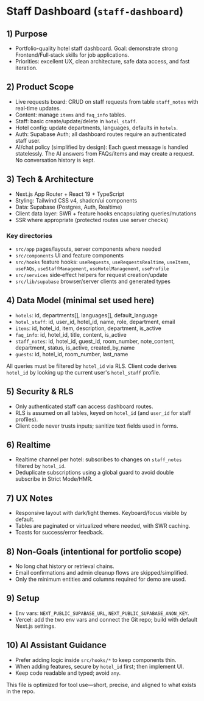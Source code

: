 # Staff Dashboard (`staff-dashboard`)

## 1) Purpose
- Portfolio-quality hotel staff dashboard. Goal: demonstrate strong Frontend/Full‑stack skills for job applications.
- Priorities: excellent UX, clean architecture, safe data access, and fast iteration.

## 2) Product Scope
- Live requests board: CRUD on staff requests from table `staff_notes` with real‑time updates.
- Content: manage `items` and `faq_info` tables.
- Staff: basic create/update/delete in `hotel_staff`.
- Hotel config: update departments, languages, defaults in `hotels`.
- Auth: Supabase Auth; all dashboard routes require an authenticated staff user.
- AI/chat policy (simplified by design): Each guest message is handled statelessly. The AI answers from FAQs/items and may create a request. No conversation history is kept.

## 3) Tech & Architecture
- Next.js App Router + React 19 + TypeScript
- Styling: Tailwind CSS v4, shadcn/ui components
- Data: Supabase (Postgres, Auth, Realtime)
- Client data layer: SWR + feature hooks encapsulating queries/mutations
- SSR where appropriate (protected routes use server checks)

### Key directories
- `src/app` pages/layouts, server components where needed
- `src/components` UI and feature components
- `src/hooks` feature hooks: `useRequests`, `useRequestsRealtime`, `useItems`, `useFAQs`, `useStaffManagement`, `useHotelManagement`, `useProfile`
- `src/services` side‑effect helpers for request creation/update
- `src/lib/supabase` browser/server clients and generated types

## 4) Data Model (minimal set used here)
- `hotels`: id, departments[], languages[], default_language
- `hotel_staff`: id, user_id, hotel_id, name, role, department, email
- `items`: id, hotel_id, item, description, department, is_active
- `faq_info`: id, hotel_id, title, content, is_active
- `staff_notes`: id, hotel_id, guest_id, room_number, note_content, department, status, is_active, created_by_name
- `guests`: id, hotel_id, room_number, last_name

All queries must be filtered by `hotel_id` via RLS. Client code derives `hotel_id` by looking up the current user's `hotel_staff` profile.

## 5) Security & RLS
- Only authenticated staff can access dashboard routes.
- RLS is assumed on all tables, keyed on `hotel_id` (and `user_id` for staff profiles).
- Client code never trusts inputs; sanitize text fields used in forms.

## 6) Realtime
- Realtime channel per hotel: subscribes to changes on `staff_notes` filtered by `hotel_id`.
- Deduplicate subscriptions using a global guard to avoid double subscribe in Strict Mode/HMR.

## 7) UX Notes
- Responsive layout with dark/light themes. Keyboard/focus visible by default.
- Tables are paginated or virtualized where needed, with SWR caching.
- Toasts for success/error feedback.

## 8) Non‑Goals (intentional for portfolio scope)
- No long chat history or retrieval chains.
- Email confirmations and admin cleanup flows are skipped/simplified.
- Only the minimum entities and columns required for demo are used.

## 9) Setup
- Env vars: `NEXT_PUBLIC_SUPABASE_URL`, `NEXT_PUBLIC_SUPABASE_ANON_KEY`.
- Vercel: add the two env vars and connect the Git repo; build with default Next.js settings.

## 10) AI Assistant Guidance
- Prefer adding logic inside `src/hooks/*` to keep components thin.
- When adding features, secure by `hotel_id` first; then implement UI.
- Keep code readable and typed; avoid `any`.

This file is optimized for tool use—short, precise, and aligned to what exists in the repo.